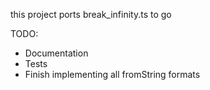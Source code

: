 this project ports break_infinity.ts to go

TODO: 
- Documentation
- Tests
- Finish implementing all fromString formats